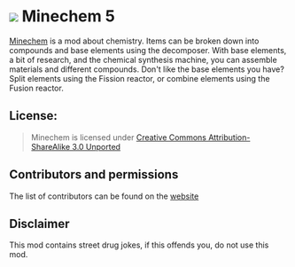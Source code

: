 ![](http://jakimfett.com/minechem_alchemy_banner.jpg)
Minechem 5
=========

[Minechem](http://www.minechemmod.com/) is a mod about chemistry. Items can be broken down into compounds and base elements using the decomposer. With base elements, a bit of research, and the chemical synthesis machine, you can assemble materials and different compounds. Don't like the base elements you have? Split elements using the Fission reactor, or combine elements using the Fusion reactor.

## License:

> Minechem is licensed under [Creative Commons Attribution-ShareAlike 3.0 Unported](http://creativecommons.org/licenses/by-sa/3.0/us/)

## Contributors and permissions
The list of contributors can be found on the [website](http://www.minechemmod.com/index.php/docs/11-contributors)

## Disclaimer
This mod contains street drug jokes, if this offends you, do not use this mod.
